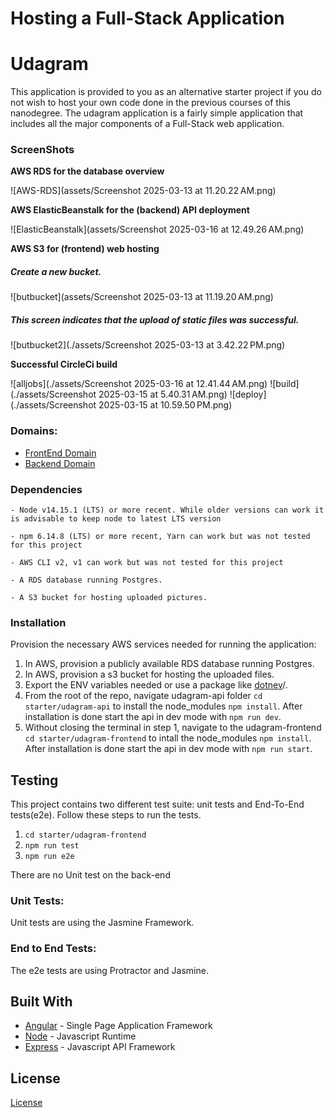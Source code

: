 # Hosting a Full-Stack Application

# Udagram

This application is provided to you as an alternative starter project if you do not wish to host your own code done in the previous courses of this nanodegree. The udagram application is a fairly simple application that includes all the major components of a Full-Stack web application.

### ScreenShots

**AWS RDS for the database overview**

![AWS-RDS](assets/Screenshot 2025-03-13 at 11.20.22 AM.png)

**AWS ElasticBeanstalk for the (backend) API deployment**

![ElasticBeanstalk](assets/Screenshot 2025-03-16 at 12.49.26 AM.png)

**AWS S3 for (frontend) web hosting**

##### Create a new bucket.

![butbucket](assets/Screenshot 2025-03-13 at 11.19.20 AM.png)

##### This screen indicates that the upload of static files was successful.

![butbucket2](./assets/Screenshot 2025-03-13 at 3.42.22 PM.png)

**Successful CircleCi build**

![alljobs](./assets/Screenshot 2025-03-16 at 12.41.44 AM.png)
![build](./assets/Screenshot 2025-03-15 at 5.40.31 AM.png)
![deploy](./assets/Screenshot 2025-03-15 at 10.59.50 PM.png)

### Domains:

- [FrontEnd Domain](http://mybucket627818603677.s3-website-us-east-1.amazonaws.com/home)
- [Backend Domain](http://udagram-api-dev.us-east-1.elasticbeanstalk.com/)

### Dependencies

```
- Node v14.15.1 (LTS) or more recent. While older versions can work it is advisable to keep node to latest LTS version

- npm 6.14.8 (LTS) or more recent, Yarn can work but was not tested for this project

- AWS CLI v2, v1 can work but was not tested for this project

- A RDS database running Postgres.

- A S3 bucket for hosting uploaded pictures.

```

### Installation

Provision the necessary AWS services needed for running the application:

1. In AWS, provision a publicly available RDS database running Postgres. <Place holder for link to classroom article>
1. In AWS, provision a s3 bucket for hosting the uploaded files. <Place holder for tlink to classroom article>
1. Export the ENV variables needed or use a package like [dotnev](https://www.npmjs.com/package/dotenv)/.
1. From the root of the repo, navigate udagram-api folder `cd starter/udagram-api` to install the node_modules `npm install`. After installation is done start the api in dev mode with `npm run dev`.
1. Without closing the terminal in step 1, navigate to the udagram-frontend `cd starter/udagram-frontend` to intall the node_modules `npm install`. After installation is done start the api in dev mode with `npm run start`.

## Testing

This project contains two different test suite: unit tests and End-To-End tests(e2e). Follow these steps to run the tests.

1. `cd starter/udagram-frontend`
1. `npm run test`
1. `npm run e2e`

There are no Unit test on the back-end

### Unit Tests:

Unit tests are using the Jasmine Framework.

### End to End Tests:

The e2e tests are using Protractor and Jasmine.

## Built With

- [Angular](https://angular.io/) - Single Page Application Framework
- [Node](https://nodejs.org) - Javascript Runtime
- [Express](https://expressjs.com/) - Javascript API Framework

## License

[License](LICENSE.txt)
